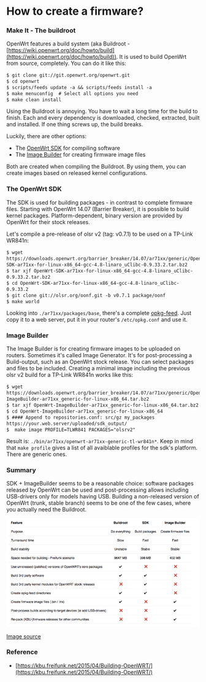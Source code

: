 
# How to create a firmware?


### Make It - The buildroot

OpenWrt features a build system (aka Buildroot - [https://wiki.openwrt.org/doc/howto/build](https://wiki.openwrt.org/doc/howto/build)). It is used to build OpenWrt from source, completely. You can do it like this:

```
$ git clone git://git.openwrt.org/openwrt.git
$ cd openwrt
$ scripts/feeds update -a && scripts/feeds install -a
$ make menuconfig  # Select all options you need
$ make clean install
```

Using the Buildroot is annoying. You have to wait a long time for the build to finish. Each and every dependency is downloaded, checked, extracted, built and installed. If one thing screws up, the build breaks.

Luckily, there are other options:

* The [OpenWrt SDK](https://wiki.openwrt.org/doc/howto/obtain.firmware.sdk) for compiling software
* The [Image Builder](https://wiki.openwrt.org/doc/howto/obtain.firmware.generate) for creating firmware image files

Both are created when compiling the Buildroot. By using them, you can create images based on released kernel configurations.

### The OpenWrt SDK

The SDK is used for building packages - in contrast to complete firmware files. Starting with OpenWrt 14.07 (Barrier Breaker), it is possible to build kernel packages. Platform-dependent, binary version are provided by OpenWrt for their stock releases.

Let's compile a pre-release of olsr v2 (tag: v0.7.1) to be used on a TP-Link WR841n:

```
$ wget https://downloads.openwrt.org/barrier_breaker/14.07/ar71xx/generic/OpenWrt-SDK-ar71xx-for-linux-x86_64-gcc-4.8-linaro_uClibc-0.9.33.2.tar.bz2
$ tar xjf OpenWrt-SDK-ar71xx-for-linux-x86_64-gcc-4.8-linaro_uClibc-0.9.33.2.tar.bz2
$ cd OpenWrt-SDK-ar71xx-for-linux-x86_64-gcc-4.8-linaro_uClibc-0.9.33.2
$ git clone git://olsr.org/oonf.git -b v0.7.1 package/oonf
$ make world
```

Looking into `./ar71xx/packages/base`, there's a complete [opkg-feed](https://wiki.openwrt.org/doc/techref/opkg). Just copy it to a web server, put it in your router's `/etc/opkg.conf` and use it.

### Image Builder

The Image Builder is for creating firmware images to be uploaded on routers. Sometimes it's called Image Generator. It's for post-processing a Build-output, such as an OpenWrt stock release. You can select packages and files to be included. Creating a minimal image including the previous olsr v2 build for a TP-Link WR841n works like this:

```
$ wget https://downloads.openwrt.org/barrier_breaker/14.07/ar71xx/generic/OpenWrt-ImageBuilder-ar71xx_generic-for-linux-x86_64.tar.bz2
$ tar xjf OpenWrt-ImageBuilder-ar71xx_generic-for-linux-x86_64.tar.bz2
$ cd OpenWrt-ImageBuilder-ar71xx_generic-for-linux-x86_64
$ #### Append to repositories.conf: src/gz my_packages https://your.web.server/uploaded/sdk_output/
$  make image PROFILE=TLWR841 PACKAGES="olsrv2"
```

Result is: `./bin/ar71xx/openwrt-ar71xx-generic-tl-wr841n*`. Keep in mind that `make profile` gives a list of all avaiblable profiles for the sdk's platform. There are generic ones.

### Summary

SDK + ImageBuilder seems to be a reasonable choice: software packages released by OpenWrt can be used and post-processing allows including USB-drivers only for models having USB. Building a non-released version of OpenWrt (trunk, stable branch) seems to be one of the few cases, where you actually need the Buildroot.

![alt tag](../images/building-openwrt-summary.png)

[Image source](https://kbu.freifunk.net/2015/04/Building-OpenWRT/)

### Reference

* [https://kbu.freifunk.net/2015/04/Building-OpenWRT/](https://kbu.freifunk.net/2015/04/Building-OpenWRT/)

